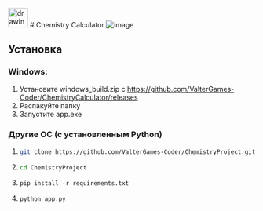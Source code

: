 <img src="https://github.com/ValterGames-Coder/ChemistryProject/assets/68495491/a547aa09-d082-40ab-8a4c-06dd8ef62507" alt="drawing" width="40"> # Chemistry Calculator
![image](https://github.com/ValterGames-Coder/ChemistryCalculator/assets/68495491/6f8a2278-64d5-44d2-8680-11183c7e4024)

## Установка
### Windows:
1. Установите windows_build.zip с https://github.com/ValterGames-Coder/ChemistryCalculator/releases
2. Распакуйте папку
3. Запустите app.exe
### Другие ОС (с установленным Python)
1. ```bash
   git clone https://github.com/ValterGames-Coder/ChemistryProject.git
   ```
2. ```bash
   cd ChemistryProject
   ```
3. ```python
   pip install -r requirements.txt
   ```
4. ```python
   python app.py
   ```
